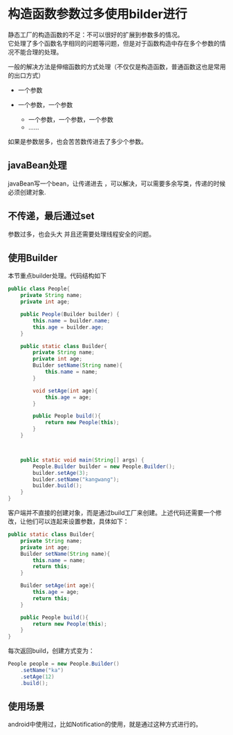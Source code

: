 # 构造函数参数过多使用bilder进行

静态工厂的构造函数的不足：不可以很好的扩展到参数多的情况。   
它处理了多个函数名字相同的问题等问题，但是对于函数构造中存在多个参数的情况不能合理的处理。

一般的解决方法是伸缩函数的方式处理（不仅仅是构造函数，普通函数这也是常用的出口方式）

- 一个参数
- 一个参数，一个参数

	- 一个参数，一个参数，一个参数
	- ……

如果是参数居多，也会苦苦数传进去了多少个参数。

## javaBean处理

javaBean写一个bean，让传递进去 ，可以解决，可以需要多余写类，传递的时候必须创建对象.

## 不传递，最后通过set

参数过多，也会头大   并且还需要处理线程安全的问题。

## 使用Builder

本节重点builder处理。代码结构如下

```java
public class People{
    private String name;
    private int age;

    public People(Builder builder) {
        this.name = builder.name;
        this.age = builder.age;
    }

    public static class Builder{
        private String name;
        private int age;
        Builder setName(String name){
            this.name = name;
        }

        void setAge(int age){
            this.age = age;
        }

        public People build(){
            return new People(this);
        }
    }



    public static void main(String[] args) {
        People.Builder builder = new People.Builder();
        builder.setAge(3);
        builder.setName("kangwang");
        builder.build();
    }
}
```

客户端并不直接的创建对象，而是通过build工厂来创建。上述代码还需要一个修改，让他们可以连起来设置参数，具体如下：

```java
public static class Builder{
    private String name;
    private int age;
    Builder setName(String name){
        this.name = name;
        return this;
    }

    Builder setAge(int age){
        this.age = age;
        return this;
    }

    public People build(){
        return new People(this);
    }
}
```

每次返回build，创建方式变为：

```java
People people = new People.Builder()
    .setName("ka")
    .setAge(12)
    .build();
```

## 使用场景

android中使用过，比如Notification的使用，就是通过这种方式进行的。